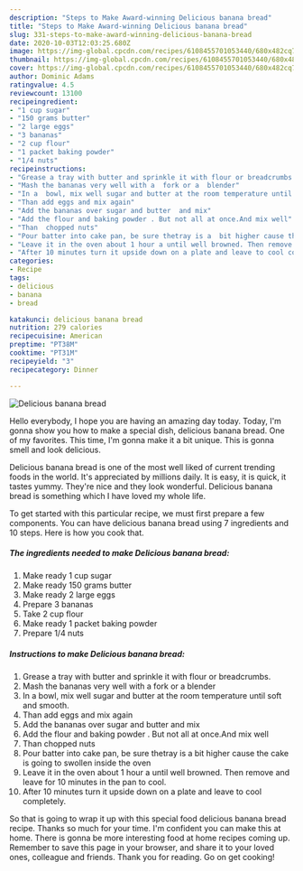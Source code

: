 ```yaml
---
description: "Steps to Make Award-winning Delicious banana bread"
title: "Steps to Make Award-winning Delicious banana bread"
slug: 331-steps-to-make-award-winning-delicious-banana-bread
date: 2020-10-03T12:03:25.680Z
image: https://img-global.cpcdn.com/recipes/6108455701053440/680x482cq70/delicious-banana-bread-recipe-main-photo.jpg
thumbnail: https://img-global.cpcdn.com/recipes/6108455701053440/680x482cq70/delicious-banana-bread-recipe-main-photo.jpg
cover: https://img-global.cpcdn.com/recipes/6108455701053440/680x482cq70/delicious-banana-bread-recipe-main-photo.jpg
author: Dominic Adams
ratingvalue: 4.5
reviewcount: 13100
recipeingredient:
- "1 cup sugar"
- "150 grams butter"
- "2 large eggs"
- "3 bananas"
- "2 cup flour"
- "1 packet baking powder"
- "1/4 nuts"
recipeinstructions:
- "Grease a tray with butter and sprinkle it with flour or breadcrumbs."
- "Mash the bananas very well with a  fork or a  blender"
- "In a  bowl, mix well sugar and butter at the room temperature until soft and smooth."
- "Than add eggs and mix again"
- "Add the bananas over sugar and butter  and mix"
- "Add the flour and baking powder . But not all at once.And mix well"
- "Than  chopped nuts"
- "Pour batter into cake pan, be sure thetray is a  bit higher cause the cake is going to swollen inside the oven"
- "Leave it in the oven about 1 hour a until well browned. Then remove and leave for 10 minutes in the pan to cool."
- "After 10 minutes turn it upside down on a plate and leave to cool completely."
categories:
- Recipe
tags:
- delicious
- banana
- bread

katakunci: delicious banana bread 
nutrition: 279 calories
recipecuisine: American
preptime: "PT38M"
cooktime: "PT31M"
recipeyield: "3"
recipecategory: Dinner

---
```



![Delicious banana bread](https://img-global.cpcdn.com/recipes/6108455701053440/680x482cq70/delicious-banana-bread-recipe-main-photo.jpg)

Hello everybody, I hope you are having an amazing day today. Today, I'm gonna show you how to make a special dish, delicious banana bread. One of my favorites. This time, I'm gonna make it a bit unique. This is gonna smell and look delicious.



Delicious banana bread is one of the most well liked of current trending foods in the world. It's appreciated by millions daily. It is easy, it is quick, it tastes yummy. They're nice and they look wonderful. Delicious banana bread is something which I have loved my whole life.


To get started with this particular recipe, we must first prepare a few components. You can have delicious banana bread using 7 ingredients and 10 steps. Here is how you cook that.

<!--inarticleads1-->

##### The ingredients needed to make Delicious banana bread:

1. Make ready 1 cup sugar
1. Make ready 150 grams butter
1. Make ready 2 large eggs
1. Prepare 3 bananas
1. Take 2 cup flour
1. Make ready 1 packet baking powder
1. Prepare 1/4 nuts




<!--inarticleads2-->

##### Instructions to make Delicious banana bread:

1. Grease a tray with butter and sprinkle it with flour or breadcrumbs.
1. Mash the bananas very well with a  fork or a  blender
1. In a  bowl, mix well sugar and butter at the room temperature until soft and smooth.
1. Than add eggs and mix again
1. Add the bananas over sugar and butter  and mix
1. Add the flour and baking powder . But not all at once.And mix well
1. Than  chopped nuts
1. Pour batter into cake pan, be sure thetray is a  bit higher cause the cake is going to swollen inside the oven
1. Leave it in the oven about 1 hour a until well browned. Then remove and leave for 10 minutes in the pan to cool.
1. After 10 minutes turn it upside down on a plate and leave to cool completely.




So that is going to wrap it up with this special food delicious banana bread recipe. Thanks so much for your time. I'm confident you can make this at home. There is gonna be more interesting food at home recipes coming up. Remember to save this page in your browser, and share it to your loved ones, colleague and friends. Thank you for reading. Go on get cooking!
